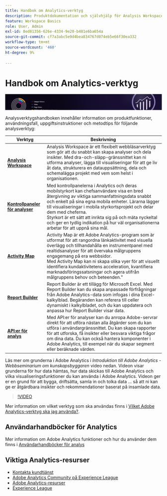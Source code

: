 ```yaml
---
title: Handbok om Analytics-verktyg
description: Produktdokumentation och självhjälp för Analysis Workspace, kontrollpaneler för Analytics (mobilapp), Activity Map, Report Builder, API för rapportering samt rapporter och analyser.
feature: Workspace Basics
role: User, Admin
exl-id: 8ed81356-626e-4334-9e20-b481e6ba654a
source-git-commit: cf7a3abc5e9d4bea834767d074eb5e66f30ea332
workflow-type: tm+mt
source-wordcount: '460'
ht-degree: 9%

---
```


# Handbok om Analytics-verktyg

![Banderoll](../../assets/doc_banner_analyze.png)

Analysverktygshandboken innehåller information om produktfunktioner, användningsfall, uppgiftsinstruktioner och metodtips för följande analysverktyg:

| Verktyg | Beskrivning |
|-----------|----------------|
| **[Analysis Workspace](https://experienceleague.adobe.com/docs/analytics/analyze/analysis-workspace/home.html)** | Analysis Workspace är ett flexibelt webbläsarverktyg som gör att du snabbt kan skapa analyser och dela insikter. Med dra-och-släpp-gränssnittet kan ni utforma analyser, lägga till visualiseringar för att ge liv åt data, strukturera en datauppsättning, dela och schemalägga projekt med vem som helst i organisationen. |
| **[Kontrollpaneler för analyser](https://experienceleague.adobe.com/docs/analytics/analyze/mobapp/home.html)** | Med kontrollpanelerna i Analytics och deras mobilstyrkort kan chefsanvändare visa en bred återgivning av viktiga sammanfattningsdata snabbt och enkelt på sina egna mobila enheter. Lärarna lägger till visualiseringar i mobila styrkortsprojekt och delar dem med cheferna.  <br>Styrkort är ett sätt att inrikta sig på och mäta nyckeltal och ger en tydlig indikation på hur väl organisationerna arbetar för att uppnå sina mål. |
| **[Activity Map](https://experienceleague.adobe.com/docs/analytics/analyze/activity-map/activity-map.html)** | Activity Map är ett Adobe Analytics-program som är utformat för att rangordna länkaktivitet med visuella överlägg och tillhandahålla en instrumentpanel med realtidsanalyser för att övervaka målgruppens engagemang på era webbsidor. <br>Med Activity Map kan ni skapa olika vyer för att visuellt identifiera kundaktivitetens acceleration, kvantifiera marknadsföringssatsningar och agera utifrån målgruppens behov och beteenden.&quot; |
| **[Report Builder](https://experienceleague.adobe.com/docs/analytics/analyze/report-builder/home.html)** | Report Builder är ett tillägg för Microsoft Excel. Med Report Builder kan du skapa anpassade förfrågningar från Adobe Analytics-data som infogas i dina Excel-kalkylblad. Begäranden kan referera till celler dynamiskt i kalkylbladet, och du kan uppdatera och anpassa hur Report Builder visar data. |
| **[API:er för analys](https://developer.adobe.com/analytics-apis/docs/2.0/)** | Med API:er för analyser kan du anropa Adobe-servrar direkt för att utföra nästan alla åtgärder som du kan utföra i användargränssnittet. Du kan skapa rapporter för att utforska, få insikter eller besvara viktiga frågor om dina data. Du kan också hantera komponenter i Adobe Analytics, till exempel när du skapar segment eller beräknade värden. |

Läs mer om grunderna i Adobe Analytics i *Introduktion till Adobe Analytics - Webbseminarium om kunskapsbyggaren* video nedan. Videon visar grunderna för hur data hämtas, hur data skickas till Adobe Analytics och vilka visualiseringsfunktioner du kan använda i Adobe Analytics. Videon ger er en grund för att bygga, driftsätta, samla in och tolka data ... så att ni kan ge er åtgärdbara insikter och rekommendationer baserat på insamlade data.

>[!VIDEO](https://video.tv.adobe.com/v/27429/?quality=12)

Mer information om vilket verktyg som ska användas finns i [Vilket Adobe Analytics-verktyg ska jag använda?](https://experienceleague.adobe.com/docs/analytics/analyze/admin-overview/which-analytics-tool.html).

## Användarhandböcker för Analytics

Mer information om Adobe Analytics funktioner och hur du använder dem finns i [Användarhandböcker för analys](https://experienceleague.adobe.com/docs/analytics.html)

## Viktiga Analytics-resurser

* [Kontakta kundtjänst](https://experienceleague.adobe.com/?support-solution=Analytics&amp;lang=sv#support)
* [Adobe Analytics Community på Experience League](https://experienceleaguecommunities.adobe.com/t5/adobe-analytics/ct-p/adobe-analytics-community)
* [Adobe Analytics-resurser](https://forums.adobe.com/message/10660755)
* [Experience League](https://landing.adobe.com/experience-league/)

